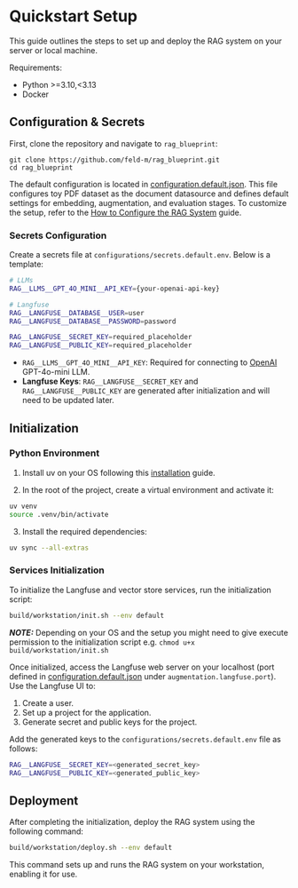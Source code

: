 # Quickstart Setup

This guide outlines the steps to set up and deploy the RAG system on your server or local machine.

Requirements:

 - Python >=3.10,<3.13
 - Docker

## Configuration & Secrets

First, clone the repository and navigate to `rag_blueprint`:

```
git clone https://github.com/feld-m/rag_blueprint.git
cd rag_blueprint
```

The default configuration is located in [configuration.default.json](https://github.com/feld-m/rag_blueprint/blob/main/configurations/configuration.default.json). This file configures toy PDF dataset as the document datasource and defines default settings for embedding, augmentation, and evaluation stages. To customize the setup, refer to the [How to Configure the RAG System](../how_to/how_to_configure.md) guide.

### Secrets Configuration
Create a secrets file at `configurations/secrets.default.env`. Below is a template:

```sh
# LLMs
RAG__LLMS__GPT_4O_MINI__API_KEY={your-openai-api-key}

# Langfuse
RAG__LANGFUSE__DATABASE__USER=user
RAG__LANGFUSE__DATABASE__PASSWORD=password

RAG__LANGFUSE__SECRET_KEY=required_placeholder
RAG__LANGFUSE__PUBLIC_KEY=required_placeholder
```

- `RAG__LLMS__GPT_4O_MINI__API_KEY`: Required for connecting to [OpenAI](https://openai.com/) GPT-4o-mini LLM.
- **Langfuse Keys**: `RAG__LANGFUSE__SECRET_KEY` and `RAG__LANGFUSE__PUBLIC_KEY` are generated after initialization and will need to be updated later.

## Initialization

### Python Environment

1. Install uv on your OS following this [installation](https://docs.astral.sh/uv/getting-started/installation/) guide.

2. In the root of the project, create a virtual environment and activate it:

```sh
uv venv
source .venv/bin/activate
```

3. Install the required dependencies:

```sh
uv sync --all-extras
```

### Services Initialization

To initialize the Langfuse and vector store services, run the initialization script:

```sh
build/workstation/init.sh --env default
```

**_NOTE:_**  Depending on your OS and the setup you might need to give execute permission to the initialization script e.g. `chmod u+x build/workstation/init.sh`

Once initialized, access the Langfuse web server on your localhost (port defined in [configuration.default.json](https://github.com/feld-m/rag_blueprint/blob/main/configurations/configuration.default.json) under `augmentation.langfuse.port`). Use the Langfuse UI to:

1. Create a user.
2. Set up a project for the application.
3. Generate secret and public keys for the project.

Add the generated keys to the `configurations/secrets.default.env` file as follows:

```sh
RAG__LANGFUSE__SECRET_KEY=<generated_secret_key>
RAG__LANGFUSE__PUBLIC_KEY=<generated_public_key>
```


## Deployment

After completing the initialization, deploy the RAG system using the following command:

```sh
build/workstation/deploy.sh --env default
```

This command sets up and runs the RAG system on your workstation, enabling it for use.
